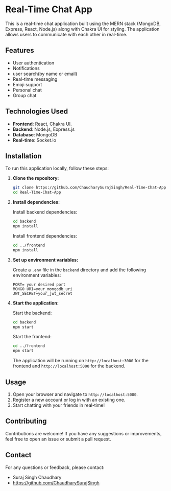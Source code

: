 # Real-Time Chat App

This is a real-time chat application built using the MERN stack (MongoDB, Express, React, Node.js) along with Chakra UI for styling. The application allows users to communicate with each other in real-time.

## Features

- User authentication
- Notifications
- user search(by name or email)
- Real-time messaging
- Emoji support
- Personal chat
- Group chat

## Technologies Used

- **Frontend**: React, Chakra UI.
- **Backend**: Node.js, Express.js
- **Database**: MongoDB
- **Real-time**: Socket.io

## Installation

To run this application locally, follow these steps:

1. **Clone the repository:**

    ```bash
    git clone https://github.com/ChaudharySurajSingh/Real-Time-Chat-App.git
    cd Real-Time-Chat-App
    ```

2. **Install dependencies:**

    Install backend dependencies:
    ```bash
    cd backend
    npm install
    ```

    Install frontend dependencies:
    ```bash
    cd ../frontend
    npm install
    ```

3. **Set up environment variables:**

    Create a `.env` file in the `backend` directory and add the following environment variables:
    ```env
    PORT= your desired port
    MONGO_URI=your_mongodb_uri
    JWT_SECRET=your_jwt_secret
    ```

4. **Start the application:**

    Start the backend:
    ```bash
    cd backend
    npm start
    ```

    Start the frontend:
    ```bash
    cd ../frontend
    npm start
    ```

    The application will be running on `http://localhost:3000` for the frontend and `http://localhost:5000` for the backend.

## Usage

1. Open your browser and navigate to `http://localhost:5000`.
2. Register a new account or log in with an existing one.
3. Start chatting with your friends in real-time!

## Contributing

Contributions are welcome! If you have any suggestions or improvements, feel free to open an issue or submit a pull request.

## Contact

For any questions or feedback, please contact:

- Suraj Singh Chaudhary
- https://github.com/ChaudharySurajSingh

